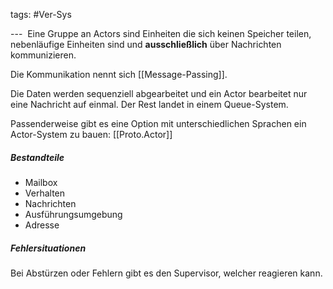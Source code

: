 tags: #Ver-Sys 

--- 
Eine Gruppe an Actors sind Einheiten die sich keinen Speicher teilen, nebenläufige Einheiten sind und **ausschließlich** über Nachrichten kommunizieren.

Die Kommunikation nennt sich [[Message-Passing]].

Die Daten werden sequenziell abgearbeitet und ein Actor bearbeitet nur eine Nachricht auf einmal. Der Rest landet in einem Queue-System.

Passenderweise gibt es eine Option mit unterschiedlichen Sprachen ein Actor-System zu bauen: [[Proto.Actor]]


##### Bestandteile

- Mailbox
- Verhalten
- Nachrichten
- Ausführungsumgebung
- Adresse

##### Fehlersituationen

Bei Abstürzen oder Fehlern gibt es den Supervisor, welcher reagieren kann.